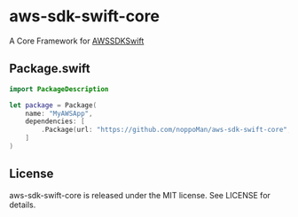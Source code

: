 # aws-sdk-swift-core

A Core Framework for [AWSSDKSwift](https://github.com/noppoMan/aws-sdk-swift)

## Package.swift

```swift
import PackageDescription

let package = Package(
    name: "MyAWSApp",
    dependencies: [
        .Package(url: "https://github.com/noppoMan/aws-sdk-swift-core", majorVersion: 0, minor: 1)
    ]
)
```

## License

aws-sdk-swift-core is released under the MIT license. See LICENSE for details.
